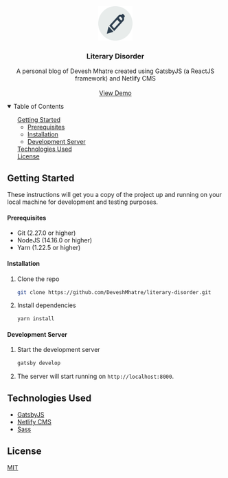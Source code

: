 <!-- PROJECT LOGO -->
<p align="center">
  <a href="https://github.com/DeveshMhatre/literary-disorder">
    <img src="static/favicon.ico" alt="Logo" width="80" height="80">
  </a>

  <h3 align="center">Literary Disorder</h3>

  <p align="center">
    A personal blog of Devesh Mhatre created using GatsbyJS (a ReactJS framework) and Netlify CMS
    <br />
    <br />
    <a href="https://literary-disorder.netlify.app" target="_blank">View Demo</a>
  </p>
</p>

<!-- TABLE OF CONTENTS -->
<details open="open">
  <summary>Table of Contents</summary>
  <ul style="list-style-type: none;">
    <li>
      <a href="#getting-started">Getting Started</a>
      <ul>
        <li><a href="#prerequisites">Prerequisites</a></li>
        <li><a href="#installation">Installation</a></li>
        <li><a href="#development-server">Development Server</a></li>
      </ul>
    </li>
    <li>
      <a href="#technologies-used">Technologies Used</a>
    </li>
    <li>
      <a href="#license">License</a>
    </li>
  </ul>
</details>

<!-- GETTING STARTED -->

## Getting Started

These instructions will get you a copy of the project up and running on your local machine for development and testing purposes.

#### Prerequisites

<ul>
  <li>Git (2.27.0 or higher)</li>
  <li>NodeJS (14.16.0 or higher)</li>
  <li>Yarn (1.22.5 or higher)</li>
</ul>

#### Installation

1. Clone the repo
   ```sh
   git clone https://github.com/DeveshMhatre/literary-disorder.git
   ```
2. Install dependencies
   ```sh
   yarn install
   ```

#### Development Server

1. Start the development server

   ```sh
   gatsby develop
   ```

2. The server will start running on `http://localhost:8000`.

## Technologies Used

- [GatsbyJS](https://www.gatsbyjs.com/)
- [Netlify CMS](https://www.netlifycms.org/)
- [Sass](https://sass-lang.com/)

## License

[MIT](https://choosealicense.com/licenses/mit/)
